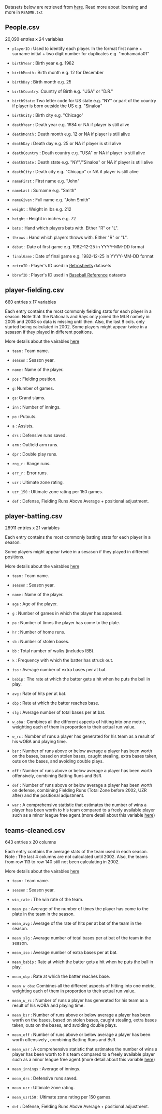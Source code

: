 Datasets below are retrieved from [here](http://chadwick-bureau.com/).
Read more about licensing and more in `README.txt`


## People.csv

20,090 entries x 24 variables

- `playerID` : Used to identify each player. In the format first name +
               surname initial + two digit number for duplicates e.g. "mohamada01"

- `birthYear` : Birth year e.g. 1982

- `birthMonth` : Birth month e.g. 12 for December

- `birthDay` : Birth month e.g. 25

- `birthCountry`: Country of Birth e.g. "USA" or "D.R."

- `birthState`: Two letter code for US state e.g. "NY" or part of the country if
                player is born outside the US e.g. "Sinaloa"

- `birthCity` : Birth city e.g. "Chicago"

- `deathYear` : Death year e.g. 1984 or NA if player is still alive

- `deathMonth` : Death month e.g. 12 or NA if player is still alive

- `deathDay` : Death day e.g. 25 or NA if player is still alive

- `deathCountry` : Death country e.g. "USA" or NA if player is still alive

- `deathState` : Death state e.g. "NY"/"Sinaloa" or NA if player is still alive

- `deathCity` : Death city e.g. "Chicago" or NA if player is still alive

- `nameFirst` : First name e.g. "John"

- `nameLast` : Surname e.g. "Smith"

- `nameGiven` : Full name e.g. "John Smith"

- `weight` : Weight in lbs e.g. 212

- `height` : Height in inches e.g. 72

- `bats` : Hand which players bats with. Either "R" or "L".

- `throws` : Hand which players throws with. Either "R" or "L". 

- `debut` : Date of first game e.g. 1982-12-25 in YYYY-MM-DD format

- `finalGame` : Date of final game e.g. 1982-12-25 in YYYY-MM-DD format

- `retroID` : Player's ID used in [Retrosheets](https://www.retrosheet.org/) datasets

- `bbrefID` : Player's ID used in [Baseball Reference](https://www.baseball-reference.com/) datasets

## player-fielding.csv

660 entries x 17 variables

Each entry contains the most commonly fielding stats for each player in a season.
Note that: the Nationals and Rays only joined the MLB namely in 2005 and 2008 so
data is missing until then. Also, the last 8 cols. only started being calculated in 2002.
Some players might appear twice in a sesason if they played in different positions.


More details about the vairables [here](https://blogs.fangraphs.com/glossary/)

- `team` : Team name.

- `season` : Season year.

- `name` : Name of the player.

- `pos` : Fielding position.

- `g`: Number of games.

- `gs`: Grand slams.

- `inn` : Number of innings.

- `po` :  Putouts.

- `a` : Assists.

- `drs` : Defensive runs saved.

- `arm` : Outfield arm runs.

- `dpr` : Double play runs.

- `rng_r` : Range runs.

- `err_r` : Error runs.

- `uzr` : Ultimate zone rating.

- `uzr_150` : Ultimate zone rating per 150 games.

- `def` : Defense, Fielding Runs Above Average + positional adjustment.

## player-batting.csv

28911 entries x 21 variables

Each entry contains the most commonly batting stats for each player in a season.

Some players might appear twice in a sesason if they played in different positions.


More details about the vairables [here](https://blogs.fangraphs.com/glossary/)

- `team` : Team name.

- `season` : Season year.

- `name` : Name of the player.

- `age` : Age of the player.

- `g` : Number of games in which the player has appeared.

- `pa` : Number of times the player has come to the plate.

- `hr` : Number of home runs.

- `sb` : Number of stolen bases.

- `bb` : Total number of walks (includes IBB).

- `k` : Frequency with which the batter has struck out.

- `iso` : Average number of extra bases per at bat.

- `babip` : The rate at which the batter gets a hit when he puts the ball in play.

- `avg` : Rate of hits per at bat.

- `obp` : Rate at which the batter reaches base.

- `slg` : Average number of total bases per at bat.

- `w_oba` : Combines all the different aspects of hitting into one metric, weighting each of them in proportion to their actual run value.

- `w_rc` : Number of runs a player has generated for his team as a result of his wOBA and playing time.

- `bsr` : Number of runs above or below average a player has been worth on the bases, based on stolen bases, caught stealing, extra bases taken, outs on the bases, and avoiding double plays.

- `off` : Number of runs above or below average a player has been worth offensively, combining Batting Runs and BsR.

- `def` : Number of runs above or below average a player has been worth on defense, combining Fielding Runs (Total Zone before 2002, UZR after) and the positional adjustment.

- `war` :  A comprehensive statistic that estimates the number of wins a player has been worth to his team compared to a freely available player such as a minor league free agent.(more detail about this variable [here](https://library.fangraphs.com/war/war-position-players/))

## teams-cleaned.csv

643 entries x 20 columns

Each entry contains the average stats of the team used in each season.
Note : The last 4 columns are not calculated until 2002. Also, the teams from row 113 to row 140 still not been calculating in 2002.

More details about the vairables [here](https://blogs.fangraphs.com/glossary/)

- `team` : Team name.

- `season` : Season year.

- `win_rate` : The win rate of the team.

- `mean_pa` : Average of the number of times the player has come to the plate in the team in the season.

- `mean_avg` : Average of the rate of hits per at bat of the team in the season.

- `mean_slg` : Average number of total bases per at bat of the team in the season.

- `mean_iso` : Average number of extra bases per at bat.

- `mean_babip` : Rate at which the batter gets a hit when he puts the ball in play.

- `mean_obp` : Rate at which the batter reaches base.

- `mean_w_oba`: Combines all the different aspects of hitting into one metric, weighting each of them in proportion to their actual run value.

- `mean_w_rc` : Number of runs a player has generated for his team as a result of his wOBA and playing time.

- `mean_bsr` : Number of runs above or below average a player has been worth on the bases, based on stolen bases, caught stealing, extra bases taken, outs on the bases, and avoiding double plays.

- `mean_off` : Number of runs above or below average a player has been worth offensively , combining Batting Runs and BsR.

- `mean_war` : A comprehensive statistic that estimates the number of wins a player has been worth to his team compared to a freely available player such as a minor league free agent.(more detail about this variable [here](https://library.fangraphs.com/war/war-position-players/))

- `mean_innings` : Average of innings.

- `mean_drs` : Defensive runs saved.

- `mean_uzr` : Ultimate zone rating.

- `mean_uzr150` : Ultimate zone rating per 150 games.

- `def` : Defense, Fielding Runs Above Average + positional adjustment.













